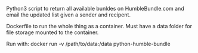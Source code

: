 Python3 script to return all available bunldes on HumbleBundle.com and email the updated list given a sender and recipent.

Dockerfile to run the whole thing as a container.
Must have a data folder for file storage mounted to the container. 

Run with:  docker run -v /path/to/data:/data python-humble-bundle
